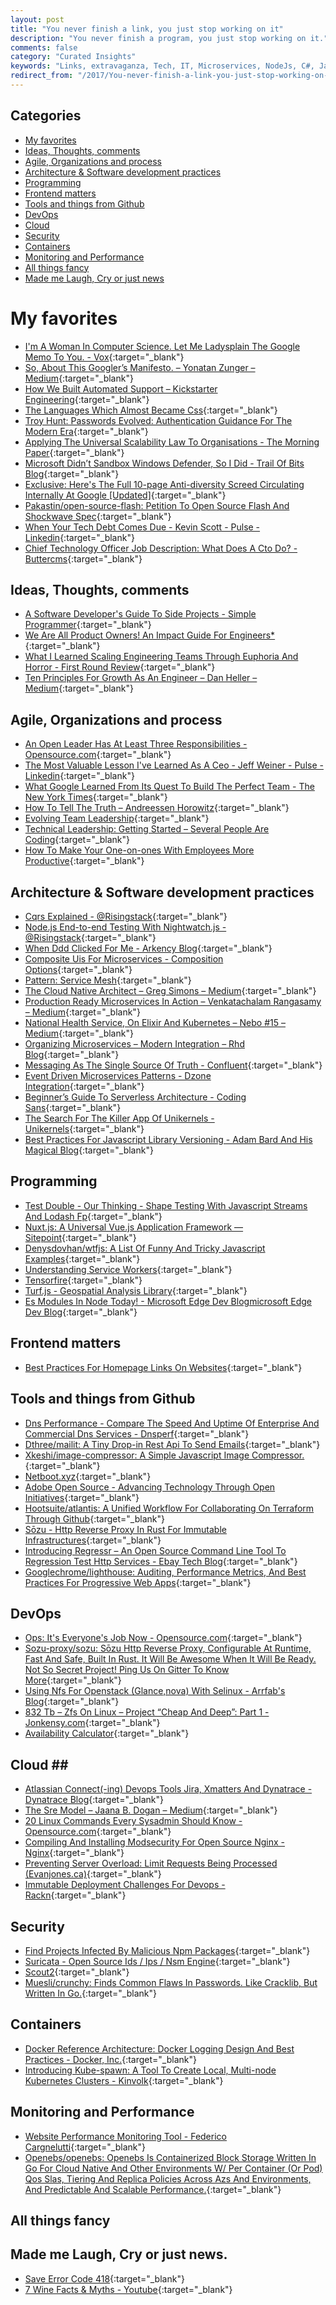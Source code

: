 ```yaml
---
layout: post
title: "You never finish a link, you just stop working on it"
description: "You never finish a program, you just stop working on it."
comments: false
category: "Curated Insights"
keywords: "Links, extravaganza, Tech, IT, Microservices, NodeJs, C#, Javascript, Solution architecture"
redirect_from: "/2017/You-never-finish-a-link-you-just-stop-working-on-it/"
---
```


## Categories ##
* [My favorites](#favorites)
* [Ideas, Thoughts, comments](#ideas)
* [Agile, Organizations and process](#agile)
* [Architecture & Software development practices](#development)
* [Programming](#net)
* [Frontend matters](#web)
* [Tools and things from Github](#tools)
* [DevOps](#devops)
* [Cloud](#cloud)
* [Security](#security)
* [Containers](#containers)
* [Monitoring and Performance](#monitoring)
* [All things fancy](#buzz)
* [Made me Laugh, Cry or just news](#news)

# My favorites<a name="favorites"></a> #
* [I'm A Woman In Computer Science. Let Me Ladysplain The Google Memo To You. - Vox](https://www.vox.com/the-big-idea/2017/8/11/16130452/google-memo-women-tech-biology-sexism){:target="_blank"}
* [So, About This Googler’s Manifesto. – Yonatan Zunger – Medium](https://medium.com/@yonatanzunger/so-about-this-googlers-manifesto-1e3773ed1788){:target="_blank"}
* [How We Built Automated Support – Kickstarter Engineering](https://kickstarter.engineering/how-we-built-automated-support-f2ea669252f){:target="_blank"}
* [The Languages Which Almost Became Css](https://blog.cloudflare.com/the-languages-which-almost-became-css/){:target="_blank"}
* [Troy Hunt: Passwords Evolved: Authentication Guidance For The Modern Era](https://www.troyhunt.com/passwords-evolved-authentication-guidance-for-the-modern-era/){:target="_blank"}
* [Applying The Universal Scalability Law To Organisations - The Morning Paper](https://blog.acolyer.org/2015/04/29/applying-the-universal-scalability-law-to-organisations/){:target="_blank"}
* [Microsoft Didn’t Sandbox Windows Defender, So I Did - Trail Of Bits Blog](https://blog.trailofbits.com/2017/08/02/microsoft-didnt-sandbox-windows-defender-so-i-did/){:target="_blank"}
* [Exclusive: Here's The Full 10-page Anti-diversity Screed Circulating Internally At Google [Updated]](http://gizmodo.com/exclusive-heres-the-full-10-page-anti-diversity-screed-1797564320){:target="_blank"}
* [Pakastin/open-source-flash: Petition To Open Source Flash And Shockwave Spec](https://github.com/pakastin/open-source-flash){:target="_blank"}
* [When Your Tech Debt Comes Due - Kevin Scott - Pulse - Linkedin](https://www.linkedin.com/pulse/when-your-tech-debt-comes-due-kevin-scott){:target="_blank"}
* [Chief Technology Officer Job Description: What Does A Cto Do? - Buttercms](https://buttercms.com/blog/chief-technology-officer-job-description-what-does-a-cto-do){:target="_blank"}



## Ideas, Thoughts, comments <a name="ideas"></a> ##
* [A Software Developer's Guide To Side Projects - Simple Programmer](https://simpleprogrammer.com/2017/08/07/guide-side-projects/){:target="_blank"}
* [We Are All Product Owners! An Impact Guide For Engineers*](https://medium.com/@erand/we-are-all-product-owners-an-impact-guide-for-engineers-76a2b4342c74){:target="_blank"}
* [What I Learned Scaling Engineering Teams Through Euphoria And Horror - First Round Review](http://firstround.com/review/what-i-learned-scaling-engineering-teams-through-euphoria-and-horror/){:target="_blank"}
* [Ten Principles For Growth As An Engineer – Dan Heller – Medium](https://medium.com/@daniel.heller/ten-principles-for-growth-69015e08c35b){:target="_blank"}


## Agile, Organizations and process<a name="agile"></a> ##
* [An Open Leader Has At Least Three Responsibilities - Opensource.com](https://opensource.com/open-organization/17/8/what-open-leader-do){:target="_blank"}
* [The Most Valuable Lesson I've Learned As A Ceo - Jeff Weiner - Pulse - Linkedin](https://www.linkedin.com/pulse/20140203145935-22330283-the-most-valuable-lesson-i-ve-learned-as-a-ceo?__s=wakwmyepmhismx8ehtnp){:target="_blank"}
* [What Google Learned From Its Quest To Build The Perfect Team - The New York Times](https://www.nytimes.com/2016/02/28/magazine/what-google-learned-from-its-quest-to-build-the-perfect-team.html?__s=wakwmyepmhismx8ehtnp){:target="_blank"}
* [How To Tell The Truth – Andreessen Horowitz](https://a16z.com/2017/07/27/how-to-tell-the-truth/?__s=wakwmyepmhismx8ehtnp){:target="_blank"}
* [Evolving Team Leadership](https://www.cevo.com.au/devops/2017/05/16/evolving-team-leadership.html){:target="_blank"}
* [Technical Leadership: Getting Started – Several People Are Coding](https://slack.engineering/technical-leadership-getting-started-e5161b1bf85c){:target="_blank"}
* [How To Make Your One-on-ones With Employees More Productive](https://hbr.org/2016/08/how-to-make-your-one-on-ones-with-employees-more-productive){:target="_blank"}

## Architecture & Software development practices <a name="development"></a> ##
* [Cqrs Explained - @Risingstack](https://blog.risingstack.com/cqrs-explained-node-js-at-scale/){:target="_blank"}
* [Node.js End-to-end Testing With Nightwatch.js - @Risingstack](https://blog.risingstack.com/end-to-end-testing-with-nightwatch-js-node-js-at-scale/){:target="_blank"}
* [When Ddd Clicked For Me - Arkency Blog](http://blog.arkency.com/when-ddd-clicked-for-me/){:target="_blank"}
* [Composite Uis For Microservices - Composition Options](https://jimmybogard.com/composite-uis-for-microservices-composition-options/){:target="_blank"}
* [Pattern: Service Mesh](http://philcalcado.com/2017/08/03/pattern_service_mesh.html){:target="_blank"}
* [The Cloud Native Architect – Greg Simons – Medium](https://medium.com/@gregsimons84_87567/the-cloud-native-architect-e86124f130cb){:target="_blank"}
* [Production Ready Microservices In Action – Venkatachalam Rangasamy – Medium](https://medium.com/@venkatachalamrangasamy/production-ready-microservices-in-action-782713ebcf3c){:target="_blank"}
* [National Health Service, On Elixir And Kubernetes – Nebo #15 – Medium](https://medium.com/nebo-15/national-health-service-on-elixir-and-kubernetes-b1c2551f0dbb){:target="_blank"}
* [Organizing Microservices – Modern Integration – Rhd Blog](https://developers.redhat.com/blog/2017/08/02/organizing-microservices-modern-integration/){:target="_blank"}
* [Messaging As The Single Source Of Truth - Confluent](https://www.confluent.io/blog/messaging-single-source-truth/){:target="_blank"}
* [Event Driven Microservices Patterns - Dzone Integration](https://dzone.com/articles/event-driven-microservices-patterns){:target="_blank"}
* [Beginner’s Guide To Serverless Architecture - Coding Sans](http://codingsans.com/blog/serverless-architecture){:target="_blank"}
* [The Search For The Killer App Of Unikernels - Unikernels](http://unikernel.org/blog/2017/the-search-for-the-killer-app-of-unikernels){:target="_blank"}
* [Best Practices For Javascript Library Versioning - Adam Bard And His Magical Blog](https://adambard.com/blog/on-library-versioning/){:target="_blank"}

## Programming <a name="net"></a> ##
* [Test Double - Our Thinking - Shape Testing With Javascript Streams And Lodash Fp](http://blog.testdouble.com/posts/2017-08-03-shape-testing-with-javascript-streams.html){:target="_blank"}
* [Nuxt.js: A Universal Vue.js Application Framework — Sitepoint](https://www.sitepoint.com/nuxt-js-universal-vue-js/){:target="_blank"}
* [Denysdovhan/wtfjs: A List Of Funny And Tricky Javascript Examples](https://github.com/denysdovhan/wtfjs#readme){:target="_blank"}
* [Understanding Service Workers](http://blog.88mph.io/2017/07/28/understanding-service-workers/){:target="_blank"}
* [Tensorfire](https://tenso.rs/){:target="_blank"}
* [Turf.js - Geospatial Analysis Library](http://turfjs.org/){:target="_blank"}
* [Es Modules In Node Today! - Microsoft Edge Dev Blogmicrosoft Edge Dev Blog](https://blogs.windows.com/msedgedev/2017/08/10/es-modules-node-today/){:target="_blank"}

## Frontend matters <a name="web"></a> ##
* [Best Practices For Homepage Links On Websites](https://www.nngroup.com/articles/homepage-links/){:target="_blank"}


## Tools and things from Github <a name="tools"></a> ##
* [Dns Performance - Compare The Speed And Uptime Of Enterprise And Commercial Dns Services - Dnsperf](https://www.dnsperf.com/){:target="_blank"}
* [Dthree/mailit: A Tiny Drop-in Rest Api To Send Emails](https://github.com/dthree/mailit){:target="_blank"}
* [Xkeshi/image-compressor: A Simple Javascript Image Compressor.](https://github.com/xkeshi/image-compressor){:target="_blank"}
* [Netboot.xyz](https://netboot.xyz/){:target="_blank"}
* [Adobe Open Source - Advancing Technology Through Open Initiatives](http://adobe.github.io/){:target="_blank"}
* [Hootsuite/atlantis: A Unified Workflow For Collaborating On Terraform Through Github](https://github.com/hootsuite/atlantis){:target="_blank"}
* [Sōzu - Http Reverse Proxy In Rust For Immutable Infrastructures](https://www.sozu.io/){:target="_blank"}
* [Introducing Regressr – An Open Source Command Line Tool To Regression Test Http Services - Ebay Tech Blog](http://www.ebaytechblog.com/2017/08/10/introducing-regressr-an-open-source-command-line-tool-to-regression-test-http-services/){:target="_blank"}
* [Googlechrome/lighthouse: Auditing, Performance Metrics, And Best Practices For Progressive Web Apps](https://github.com/GoogleChrome/lighthouse){:target="_blank"}

## DevOps<a name="devops"></a> ##
* [Ops: It's Everyone's Job Now - Opensource.com](https://opensource.com/article/17/7/state-systems-administration){:target="_blank"}
* [Sozu-proxy/sozu: Sōzu Http Reverse Proxy, Configurable At Runtime, Fast And Safe, Built In Rust. It Will Be Awesome When It Will Be Ready. Not So Secret Project! Ping Us On Gitter To Know More](https://github.com/sozu-proxy/sozu){:target="_blank"}
* [Using Nfs For Openstack (Glance,nova) With Selinux - Arrfab's Blog](https://arrfab.net/posts/2017/Jul/28/using-nfs-for-openstack-glancenova-with-selinux/){:target="_blank"}
* [832 Tb – Zfs On Linux – Project “Cheap And Deep”: Part 1 - Jonkensy.com](http://www.jonkensy.com/832-tb-zfs-on-linux-project-cheap-and-deep-part-1/){:target="_blank"}
* [Availability Calculator](https://dastergon.github.io/availability-calculator/?__s=6izvcszagfpuqzzmdi2h){:target="_blank"}
## Cloud <a name="cloud"></a>##
* [Atlassian Connect(-ing) Devops Tools Jira, Xmatters And Dynatrace - Dynatrace Blog](https://www.dynatrace.com/blog/atlassian-connect-ing-devops-tools-jira-xmatters-dynatrace/){:target="_blank"}
* [The Sre Model – Jaana B. Dogan – Medium](https://medium.com/@rakyll/the-sre-model-6e19376ef986){:target="_blank"}
* [20 Linux Commands Every Sysadmin Should Know - Opensource.com](https://opensource.com/article/17/7/20-sysadmin-commands){:target="_blank"}
* [Compiling And Installing Modsecurity For Open Source Nginx - Nginx](https://www.nginx.com/blog/compiling-and-installing-modsecurity-for-open-source-nginx/){:target="_blank"}
* [Preventing Server Overload: Limit Requests Being Processed (Evanjones.ca)](http://www.evanjones.ca/prevent-server-overload.html){:target="_blank"}
* [Immutable Deployment Challenges For Devops - Rackn](https://www.rackn.com/2017/08/09/immutable-deployment-challenges-devops/){:target="_blank"}

## Security<a name="security"></a> ##
* [Find Projects Infected By Malicious Npm Packages](https://www.twilio.com/blog/2017/08/find-projects-infected-by-malicious-npm-packages.html){:target="_blank"}
* [Suricata - Open Source Ids / Ips / Nsm Engine](https://suricata-ids.org/){:target="_blank"}
* [Scout2](https://nccgroup.github.io/Scout2/){:target="_blank"}
* [Muesli/crunchy: Finds Common Flaws In Passwords. Like Cracklib, But Written In Go.](https://github.com/muesli/crunchy){:target="_blank"}


## Containers <a name="containers"></a> ##
* [Docker Reference Architecture: Docker Logging Design And Best Practices - Docker, Inc.](https://success.docker.com/Architecture/Docker_Reference_Architecture%3A_Docker_Logging_Design_and_Best_Practices){:target="_blank"}
* [Introducing Kube-spawn: A Tool To Create Local, Multi-node Kubernetes Clusters - Kinvolk](https://kinvolk.io/blog/2017/08/introducing-kube-spawn-a-tool-to-create-local-multi-node-kubernetes-clusters/){:target="_blank"} 
## Monitoring and Performance <a name="monitoring"></a> ##
* [Website Performance Monitoring Tool - Federico Cargnelutti](https://blog.fedecarg.com/2017/08/01/website-performance-monitoring-open-source-tool/){:target="_blank"}
* [Openebs/openebs: Openebs Is Containerized Block Storage Written In Go For Cloud Native And Other Environments W/ Per Container (Or Pod) Qos Slas, Tiering And Replica Policies Across Azs And Environments, And Predictable And Scalable Performance.](https://github.com/openebs/openebs){:target="_blank"}

## All things fancy <a name="buzz"></a> ##

## Made me Laugh, Cry or just news. <a name="news"></a> ##
* [Save Error Code 418](http://save418.com/){:target="_blank"}
* [7 Wine Facts & Myths - Youtube](https://www.youtube.com/watch?v=qA9AQGPcOcQ){:target="_blank"}
